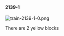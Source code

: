 #### 2139-1
![train-2139-1-0.png](https://github.com/lil-lab/nlvr/raw/master/nlvr/train/images/60/train-2139-1-0.png "train-2139-1-0.png")

There are 2 yellow blocks